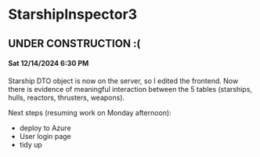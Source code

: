 # StarshipInspector3

## UNDER CONSTRUCTION :(
    
#### Sat 12/14/2024 6:30 PM
Starship DTO object is now on the server, so I edited the frontend.  Now there is evidence of meaningful interaction between the 5 tables (starships, hulls, reactors, thrusters, weapons).

Next steps (resuming work on Monday afternoon):
- deploy to Azure
- User login page
- tidy up